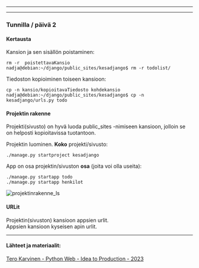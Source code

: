 <!--- 
# Tehtävän nimi
## tarkennus, tehtävänanto

h2 
...  -->

---
<!--
### tehtäväotsikko  



#### alaotsikko
 -->
 
 
---
### Tunnilla / päivä 2  

#### Kertausta  

Kansion ja sen sisällön poistaminen:  

    rm -r  poistettavaKansio
    nadja@debian:~/django/public_sites/kesadjango$ rm -r todolist/
    
Tiedoston kopioiminen toiseen kansioon:  

    cp -n kansio/kopioitavaTiedosto kohdekansio  
    nadja@debian:~/django/public_sites/kesadjango$ cp -n kesadjango/urls.py todo    

    
#### Projektin rakenne  

Projekti(sivusto) on hyvä luoda public_sites -nimiseen kansioon, jolloin se on helposti kopioitavissa tuotantoon.  

  Projektin luominen. **Koko** projekti/sivusto:  

    ./manage.py startproject kesadjango
    
  App on osa projektin/sivuston **osa** (joita voi olla useita):  
   
    ./manage.py startapp todo
    ./manage.py startapp henkilot  
    
    
![projektinrakenne_ls](https://github.com/LiljestromNadja/Django_course/assets/118609353/a989b9fd-93e1-4a68-b064-0c7ebc5bda3c)

    
#### URLit  

Projektin(sivuston) kansioon appsien urlit.  
Appsien kansioon kyseisen apin urlit. 
    
    

    
    
    
    
    
    
    
    
    
    
    
---
    
#### Lähteet ja materiaalit:  

[Tero Karvinen - Python Web - Idea to Production - 2023](https://terokarvinen.com/2023/python-web-idea-to-production/)
